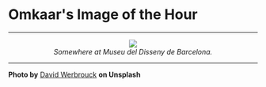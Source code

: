 # Omkaar's Image of the Hour

---

<div align="center">

<a href="https://unsplash.com/photos/grayscale-photo-of-person-running-in-panel-paintings-5GwLlb-_UYk">
  <img src="https://images.unsplash.com/photo-1499428665502-503f6c608263?crop=entropy&cs=tinysrgb&fit=max&fm=jpg&ixid=M3w3NjA2Nzh8MHwxfHJhbmRvbXx8fHx8fHx8fDE3NTMyNzU2MDB8&ixlib=rb-4.1.0&q=80&w=1080" style="max-width:100%; height:auto;">
</a>

<br>
<i>Somewhere at Museu del Disseny de Barcelona.</i>

</div>

---

**Photo by** [David Werbrouck](https://unsplash.com/@bigkids) **on Unsplash**
